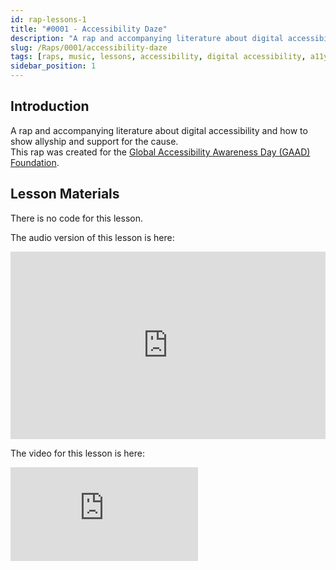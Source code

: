 ```yaml
---
id: rap-lessons-1
title: "#0001 - Accessibility Daze"
description: "A rap and accompanying literature about digital accessibility and how to show allyship and support for the cause."
slug: /Raps/0001/accessibility-daze
tags: [raps, music, lessons, accessibility, digital accessibility, a11y, allyship, intermediate]
sidebar_position: 1
---
```


## Introduction
A rap and accompanying literature about digital accessibility and how to show allyship and support for the cause.  
This rap was created for the [Global Accessibility Awareness Day (GAAD) Foundation](https://gaad.foundation).

## Lesson Materials
There is no code for this lesson.

The audio version of this lesson is here:
<iframe width="100%" height="300" scrolling="no" frameborder="no" allow="autoplay" src="https://w.soundcloud.com/player/?url=https%3A//api.soundcloud.com/tracks/1524150838&color=%23ff5500&auto_play=false&hide_related=false&show_comments=true&show_user=true&show_reposts=false&show_teaser=true&visual=true"></iframe>

The video for this lesson is here:
<iframe class="youtube-video" src="https://www.youtube.com/embed/H4H39HwHJ0g" title="YouTube video player" frameborder="0" allow="accelerometer; autoplay; clipboard-write; encrypted-media; gyroscope; picture-in-picture; web-share" allowfullscreen></iframe>